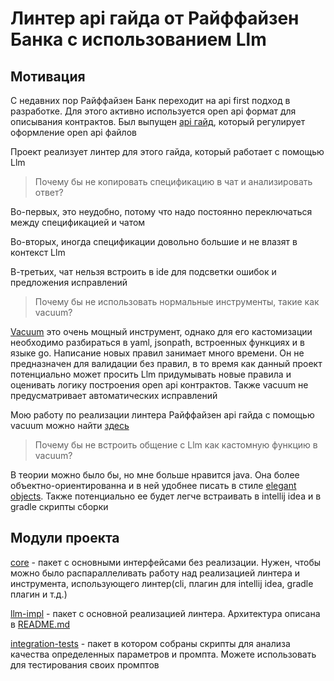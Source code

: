 # Линтер api гайда от Райффайзен Банка с использованием Llm

## Мотивация

С недавних пор Райффайзен Банк переходит на api first подход в разработке.
Для этого активно используется open api формат для описывания контрактов.
Был выпущен [api гайд](https://github.com/Raiffeisen-DGTL/rest-api-guide),
который регулирует оформление open api файлов

Проект реализует линтер для этого гайда,
который работает с помощью Llm

> Почему бы не копировать спецификацию в чат и анализировать ответ?

Во-первых, это неудобно, потому что надо постоянно переключаться между спецификацией и чатом

Во-вторых, иногда спецификации довольно большие и не влазят в контекст Llm

В-третьих, чат нельзя встроить в ide для подсветки ошибок и предложения исправлений

> Почему бы не использовать нормальные инструменты, такие как vacuum?

[Vacuum](https://github.com/daveshanley/vacuum) это очень мощный инструмент, 
однако для его кастомизации необходимо разбираться в yaml, jsonpath, встроенных функциях
и в языке go. Написание новых правил занимает много времени. Он не предназначен для
валидации без правил, в то время как данный проект потенциально может
просить Llm придумывать новые правила и оценивать логику построения open api контрактов.
Также vacuum не предусматривает автоматических исправлений

Мою работу по реализации линтера Райффайзен api гайда с помощью vacuum можно найти 
[здесь](https://github.com/Marat-Tim/Raiffeisen-VacuumExtensions)

> Почему бы не встроить общение с Llm как кастомную функцию в vacuum?

В теории можно было бы, но мне больше нравится java. 
Она более объектно-ориентированна и в ней удобнее писать в стиле 
[elegant objects](https://www.elegantobjects.org/).
Также потенциально ее будет легче встраивать в intellij idea 
и в gradle скрипты сборки

## Модули проекта

[core](./core) - пакет с основными интерфейсами без реализации. 
Нужен, чтобы можно было распараллеливать работу над реализацией линтера и
инструмента, использующего линтер(cli, плагин для intellij idea, gradle плагин и т.д.)

[llm-impl](./llm-impl) - пакет с основной реализацией линтера. Архитектура описана в [README.md](./llm-impl/README.md)

[integration-tests](./integration-tests) - пакет в котором собраны скрипты для анализа качества
определенных параметров и промпта. Можете использовать для тестирования своих промптов

